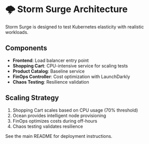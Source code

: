 # 🌩️ Storm Surge Architecture

Storm Surge is designed to test Kubernetes elasticity with realistic workloads.

## Components

- **Frontend**: Load balancer entry point
- **Shopping Cart**: CPU-intensive service for scaling tests  
- **Product Catalog**: Baseline service
- **FinOps Controller**: Cost optimization with LaunchDarkly
- **Chaos Testing**: Resilience validation

## Scaling Strategy

1. Shopping Cart scales based on CPU usage (70% threshold)
2. Ocean provides intelligent node provisioning
3. FinOps optimizes costs during off-hours
4. Chaos testing validates resilience

See the main README for deployment instructions.
